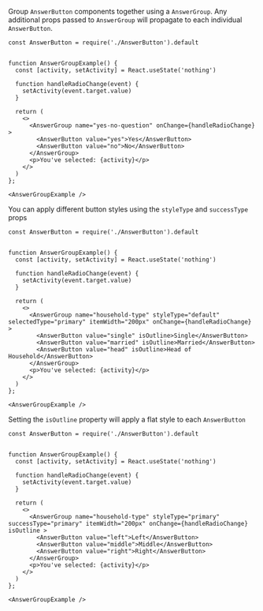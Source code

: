 Group `AnswerButton` components together using a `AnswerGroup`. Any additional props passed to `AnswerGroup` will propagate to each individual `AnswerButton`.

```
const AnswerButton = require('./AnswerButton').default


function AnswerGroupExample() {
  const [activity, setActivity] = React.useState('nothing')

  function handleRadioChange(event) {
    setActivity(event.target.value)
  }

  return (
    <>
      <AnswerGroup name="yes-no-question" onChange={handleRadioChange} >
        <AnswerButton value="yes">Yes</AnswerButton>
        <AnswerButton value="no">No</AnswerButton>
      </AnswerGroup>
      <p>You've selected: {activity}</p>
    </>
  )
};

<AnswerGroupExample />
```

You can apply different button styles using the `styleType` and `successType` props

```
const AnswerButton = require('./AnswerButton').default


function AnswerGroupExample() {
  const [activity, setActivity] = React.useState('nothing')

  function handleRadioChange(event) {
    setActivity(event.target.value)
  }

  return (
    <>
      <AnswerGroup name="household-type" styleType="default" selectedType="primary" itemWidth="200px" onChange={handleRadioChange} >
        <AnswerButton value="single" isOutline>Single</AnswerButton>
        <AnswerButton value="married" isOutline>Married</AnswerButton>
        <AnswerButton value="head" isOutline>Head of Household</AnswerButton>
      </AnswerGroup>
      <p>You've selected: {activity}</p>
    </>
  )
};

<AnswerGroupExample />
```


Setting the `isOutline` property will apply a flat style to each `AnswerButton`

```
const AnswerButton = require('./AnswerButton').default


function AnswerGroupExample() {
  const [activity, setActivity] = React.useState('nothing')

  function handleRadioChange(event) {
    setActivity(event.target.value)
  }

  return (
    <>
      <AnswerGroup name="household-type" styleType="primary" successType="primary" itemWidth="200px" onChange={handleRadioChange} isOutline >
        <AnswerButton value="left">Left</AnswerButton>
        <AnswerButton value="middle">Middle</AnswerButton>
        <AnswerButton value="right">Right</AnswerButton>
      </AnswerGroup>
      <p>You've selected: {activity}</p>
    </>
  )
};

<AnswerGroupExample />
```